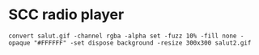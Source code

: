 SCC radio player
================

    convert salut.gif -channel rgba -alpha set -fuzz 10% -fill none -opaque "#FFFFFF" -set dispose background -resize 300x300 salut2.gif
